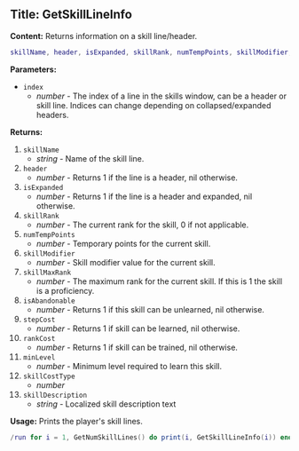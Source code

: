 ## Title: GetSkillLineInfo

**Content:**
Returns information on a skill line/header.
```lua
skillName, header, isExpanded, skillRank, numTempPoints, skillModifier, skillMaxRank, isAbandonable, stepCost, rankCost, minLevel, skillCostType, skillDescription = GetSkillLineInfo(index)
```

**Parameters:**
- `index`
  - *number* - The index of a line in the skills window, can be a header or skill line. Indices can change depending on collapsed/expanded headers.

**Returns:**
1. `skillName`
   - *string* - Name of the skill line.
2. `header`
   - *number* - Returns 1 if the line is a header, nil otherwise.
3. `isExpanded`
   - *number* - Returns 1 if the line is a header and expanded, nil otherwise.
4. `skillRank`
   - *number* - The current rank for the skill, 0 if not applicable.
5. `numTempPoints`
   - *number* - Temporary points for the current skill.
6. `skillModifier`
   - *number* - Skill modifier value for the current skill.
7. `skillMaxRank`
   - *number* - The maximum rank for the current skill. If this is 1 the skill is a proficiency.
8. `isAbandonable`
   - *number* - Returns 1 if this skill can be unlearned, nil otherwise.
9. `stepCost`
   - *number* - Returns 1 if skill can be learned, nil otherwise.
10. `rankCost`
    - *number* - Returns 1 if skill can be trained, nil otherwise.
11. `minLevel`
    - *number* - Minimum level required to learn this skill.
12. `skillCostType`
    - *number*
13. `skillDescription`
    - *string* - Localized skill description text

**Usage:**
Prints the player's skill lines.
```lua
/run for i = 1, GetNumSkillLines() do print(i, GetSkillLineInfo(i)) end
```